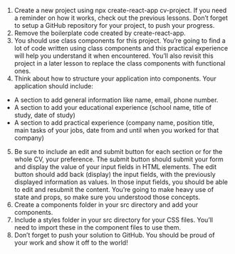 1. Create a new project using npx create-react-app cv-project. If you need a reminder on how it works, check out the previous lessons. Don’t forget to setup a GitHub repository for your project, to push your progress.
2. Remove the boilerplate code created by create-react-app.
3. You should use class components for this project. You’re going to find a lot of code written using class components and this practical experience will help you understand it when encountered. You’ll also revisit this project in a later lesson to replace the class components with functional ones.
4. Think about how to structure your application into components. Your application should include:
- A section to add general information like name, email, phone number.
- A section to add your educational experience (school name, title of study, date of study)
- A section to add practical experience (company name, position title, main tasks of your jobs, date from and until when you worked for that company)
5. Be sure to include an edit and submit button for each section or for the whole CV, your preference. The submit button should submit your form and display the value of your input fields in HTML elements. The edit button should add back (display) the input fields, with the previously displayed information as values. In those input fields, you should be able to edit and resubmit the content. You’re going to make heavy use of state and props, so make sure you understood those concepts.
6. Create a components folder in your src directory and add your components.
7. Include a styles folder in your src directory for your CSS files. You’ll need to import these in the component files to use them.
8. Don’t forget to push your solution to GitHub. You should be proud of your work and show it off to the world!